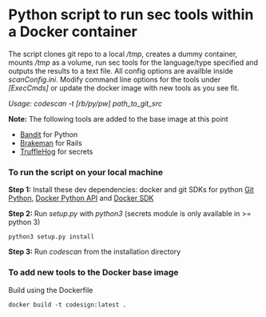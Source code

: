# Python script to run sec tools within a Docker container

The script clones git repo to a local */tmp*, creates a dummy container, mounts */tmp* as a volume, run sec tools for the language/type specified and outputs the results to a text file. All config options are availble inside *scanConfig.ini*. Modify command line options for the tools under *[ExecCmds]* or update the docker image with new tools as you see fit.

*Usage: codescan -t [rb/py/pw] path_to_git_src*

**Note:** The following tools are added to the base image at this point
- [Bandit](https://github.com/PyCQA/bandit) for Python
- [Brakeman](https://github.com/presidentbeef/brakeman) for Rails
- [TruffleHog](https://github.com/dxa4481/truffleHog) for secrets

### To run the script on your local machine

**Step 1:** Install these dev dependencies: docker and git SDKs for python
    [Git Python](https://github.com/gitpython-developers/GitPython), 
    [Docker Python API](https://docker-py.readthedocs.io/en/1.8.0/) and 
    [Docker SDK](https://docker-py.readthedocs.io/en/stable/)

**Step 2:** Run *setup.py* with *python3* (secrets module is only available in >= python 3)

    python3 setup.py install

**Step 3:** Run *codescan* from the installation directory


### To add new tools to the Docker base image

Build using the Dockerfile

    docker build -t codesign:latest .


